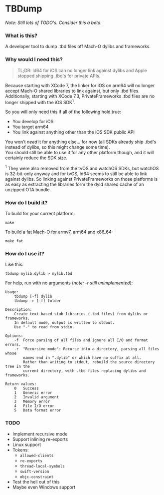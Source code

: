 # TBDump

*Note: Still lots of TODO's. Consider this a beta.*

### What is this?

A developer tool to dump .tbd files off Mach-O dylibs and frameworks.

### Why would I need this?

> TL;DR: ld64 for iOS can no longer link against dylibs and Apple stopped shipping .tbd's for private APIs.

Because starting with XCode 7, the linker for iOS on arm64 will no longer accept Mach-O shared libraries to link against, but only .tbd files.  
Additionally, starting with XCode 7.3, PrivateFrameworks .tbd files are no longer shipped with the iOS SDK<sup>1</sup>.

So you will only need this if all of the following hold true:

* You develop for iOS
* You target arm64
* You link against anything other than the iOS SDK public API

You won't *need* it for anything else... for now (all SDKs already ship .tbd's instead of dylibs, so this might change some time).  
You should still be able to use it for any other platform though, and it will certainly reduce the SDK size.

<sup>1</sup> They were also removed from the tvOS and watchOS SDKs, but watchOS is 32-bit-only anyway and for tvOS, ld64 seems to still be able to link against dylibs. So linking against PrivateFrameworks on those platforms is as easy as extracting the libraries form the dyld shared cache of an unzipped OTA bundle.

### How do I build it?

To build for your current platform:

    make

To build a fat Mach-O for armv7, arm64 and x86_64:

    make fat

### How do I use it?

Like this:

    tbdump mylib.dylib > mylib.tbd

For help, run with no arguments (*note: -r still unimplemented*):

    Usage:
        tbdump [-f] dylib
        tbdump -r [-f] folder

    Description:
        Create text-based stub libraries (.tbd files) from dylibs or frameworks.
        In default mode, output is written to stdout.
        Use "-" to read from stdin.

    Options:
        -f  Force parsing of all files and ignore all I/O and format errors.
        -r  "Recursive mode": Recurse into a directory, parsing all files whose
            names end in ".dylib" or which have no suffix at all.
            Rather than writing to stdout, rebuild the source directory tree in the
            current directory, with .tbd files replacing dylibs and frameworks.

    Return values:
        0   Success
        1   Generic error
        2   Invalid argument
        3   Memory error
        4   File I/O error
        5   Data format error

### TODO

* Implement recursive mode
* Support inlining re-exports
* Linux support
* Tokens:
  * `allowed-clients`
  * `re-exports`
  * `thread-local-symbols`
  * `swift-version`
  * `objc-constraint`
* Test the hell out of this
* Maybe even Windows support
